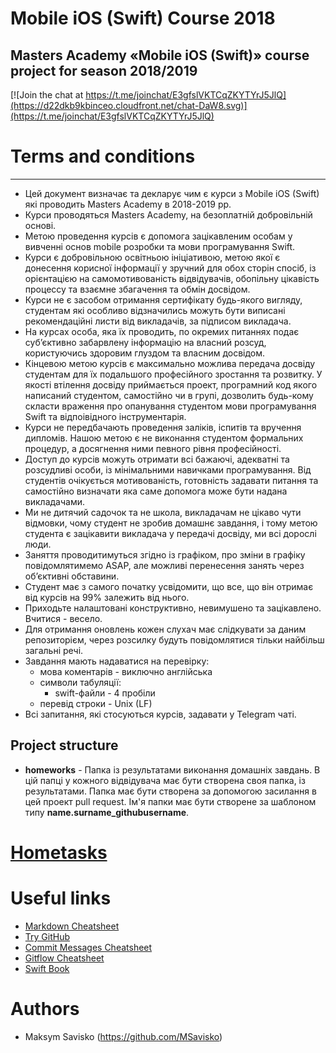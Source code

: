 # **Mobile iOS (Swift) Course 2018**

Masters Academy «Mobile iOS (Swift)» course project for season 2018/2019
-----------------------------------------------------------------------
[![Join the chat at https://t.me/joinchat/E3gfslVKTCqZKYTYrJ5JlQ](https://d22dkb9kbinceo.cloudfront.net/chat-DaW8.svg)](https://t.me/joinchat/E3gfslVKTCqZKYTYrJ5JlQ)


# Terms and conditions
--------------------
 * Цей документ визначає та декларує чим є курси з Mobile iOS (Swift) які проводить Masters Academy в 2018-2019 рр.
 * Курси проводяться Masters Academy, на безоплатній добровільній основі.
 * Метою проведення курсів є допомога зацікавленим особам у вивченні основ mobile розробки та мови програмування Swift.
 * Курси є добровільною освітньою ініціативою, метою якої є донесення корисної інформації у зручний для обох сторін спосіб, із орієнтацією на самомотивованість відвідувачів, обопільну цікавість процессу та взаємне збагачення та обмін досвідом.
 * Курси не є засобом отримання сертифікату будь-якого вигляду, студентам які особливо відзначились можуть бути виписані рекомендаційні листи від викладачів, за підписом викладача.
 * На курсах особа, яка їх проводить, по окремих питаннях подає суб’єктивно забарвлену інформацію на власний розсуд, користуючись здоровим глуздом та власним досвідом.
 * Кінцевою метою курсів є максимально можлива передача досвіду студентам  для їх подальшого професійного зростання та розвитку. У якості втілення досвіду приймається проект, програмний код якого написаний студентом, самостійно чи в групі, дозволить будь-кому скласти враження про опанування студентом мови програмування Swift та відпоівідного інструментарія.
 * Курси не передбачають проведення заліків, іспитів та вручення дипломів. Нашою метою є не виконання студентом формальних процедур, а досягнення ними певного рівня професійності.
 * Доступ до курсів можуть отримати всі бажаючі, адекватні та розсудливі особи, із мінімальними навичками програмування. Від студентів очікується мотивованість, готовність задавати питання та самостійно визначати яка саме допомога може бути надана викладачами.
 * Ми не дитячий садочок та не школа, викладачам не цікаво чути відмовки, чому студент не зробив домашнє завдання, і тому метою студента є зацікавити викладача у передачі досвіду, ми всі дорослі люди.
 * Заняття проводитимуться згідно із графіком, про зміни в графіку повідомлятимемо ASAP, але можливі перенесення занять через об’єктивні обставини.
 * Студент має з самого початку усвідомити, що все, що він отримає від курсів на 99% залежить від нього.
 * Приходьте налаштовані конструктивно, невимушено та зацікавлено. Вчитися - весело.
 * Для отримання оновлень кожен слухач має слідкувати за даним репозиторієм, через розсилку будуть повідомлятися тільки найбільш загальні речі.
 * Завдання мають надаватися на перевірку:
   * мова коментарів - виключно англійська
   * символи табуляції:
      * swift-файли - 4 пробіли
   * перевід строки - Unix (LF)
 * Всі запитання, які стосуються курсів, задавати у Telegram чаті.


Project structure
----------------------
 * <b>homeworks</b> - Папка із результатами виконання домашніх завдань. В цій папці у кожного відвідувача має
  бути створена своя папка, із результатами. Папка має бути створена за допомогою засилання в цей
  проект pull request. Ім'я папки має бути створене за шаблоном типу <b>name.surname_githubusername</b>.


# [Hometasks](https://github.com/MastersAcademy/mobile-ios-swift-course-2018/issues/)


# Useful links
 * [Markdown Cheatsheet](https://github.com/adam-p/markdown-here/wiki/Markdown-Cheatsheet "Markdown Cheatsheet")
 * [Try GitHub](https://try.github.io)
 * [Commit Messages Cheatsheet](https://seesparkbox.com/foundry/semantic_commit_messages)
 * [Gitflow Cheatsheet](https://danielkummer.github.io/git-flow-cheatsheet/)
 * [Swift Book](https://docs.swift.org/swift-book/)


# Authors
 * Maksym Savisko (https://github.com/MSavisko)
